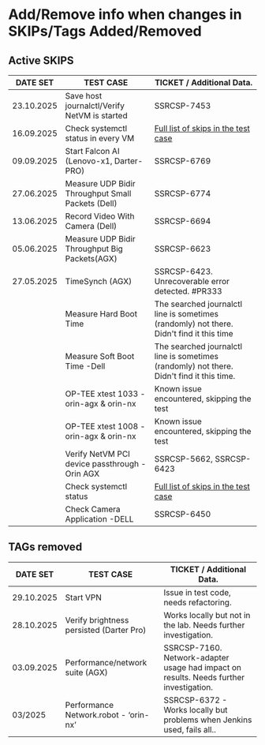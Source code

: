 # Add/Remove info when changes in SKIPs/Tags Added/Removed

## Active SKIPS

| DATE SET   | TEST CASE                                         | TICKET / Additional Data.                                                                       |
| ---------- | ------------------------------------------------- | ----------------------------------------------------------------------------------------------- |
| 23.10.2025 | Save host journalctl/Verify NetVM is started      | SSRCSP-7453                                                                                     |
| 16.09.2025 | Check systemctl status in every VM                | [Full list of skips in the test case](/Robot-Framework/test-suites/functional-tests/vm.robot)   |
| 09.09.2025 | Start Falcon AI (Lenovo-x1, Darter-PRO)           | SSRCSP-6769                                                                                     |
| 27.06.2025 | Measure UDP Bidir Throughput Small Packets (Dell) | SSRCSP-6774                                                                                     |
| 13.06.2025 | Record Video With Camera (Dell)                   | SSRCSP-6694                                                                                     |
| 05.06.2025 | Measure UDP Bidir Throughput Big Packets(AGX)     | SSRCSP-6623                                                                                     |
| 27.05.2025 | TimeSynch (AGX)                                   | SSRCSP-6423. Unrecoverable error detected. #PR333                                               |
|            | Measure Hard Boot Time                            | The searched journalctl line is sometimes (randomly) not there. Didn't find it this time        |
|            | Measure Soft Boot Time -Dell                      | The searched journalctl line is sometimes (randomly) not there. Didn't find it this time.       |
|            | OP-TEE xtest 1033 -orin-agx & orin-nx             | Known issue encountered, skipping the test                                                      |
|            | OP-TEE xtest 1008 -orin-agx & orin-nx             | Known issue encountered, skipping the test                                                      |
|            | Verify NetVM PCI device passthrough -Orin AGX     | SSRCSP-5662, SSRCSP-6423                                                                        |
|            | Check systemctl status                            | [Full list of skips in the test case](/Robot-Framework/test-suites/functional-tests/host.robot) |
|            | Check Camera Application -DELL                    | SSRCSP-6450                                                                                     |

## TAGs removed

| DATE SET   | TEST CASE                                | TICKET / Additional Data.                                                              |
| ---------- | ---------------------------------------- | -------------------------------------------------------------------------------------- |
| 29.10.2025 | Start VPN                                | Issue in test code, needs refactoring.                                                 |
| 28.10.2025 | Verify brightness persisted (Darter Pro) | Works locally but not in the lab. Needs further investigation.                         |
| 03.09.2025 | Performance/network suite (AGX)          | SSRCSP-7160. Network-adapter usage had impact on results. Needs further investigation. |
| 03/2025    | Performance Network.robot - ‘orin-nx’    | SSRCSP-6372 - Works locally but problems when Jenkins used, fails all..                |
